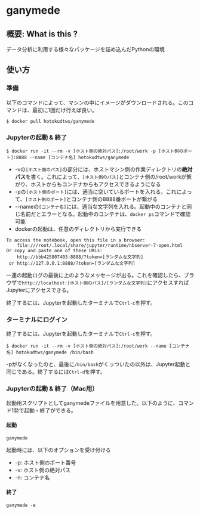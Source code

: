# ganymede

## 概要: What is this ?
データ分析に利用する様々なパッケージを詰め込んだPythonの環境

## 使い方
### 準備

以下のコマンドによって、マシンの中にイメージがダウンロードされる。このコマンドは、最初に1回だけ行えば良い。

```
$ docker pull hotokudtws/ganymede
```

### Jupyterの起動 & 終了

```
$ docker run -it --rm -v [ホスト側の絶対パス]:/root/work -p [ホスト側のポート]:8888 --name [コンテナ名] hotokudtws/ganymede
```

* -vの`[ホスト側のパス]`の部分には、ホストマシン側の作業ディレクトリの**絶対パス**を書く。これによって、`[ホスト側のパス]`とコンテナ側の/root/workが繋がり、ホストからもコンテナからもアクセスできるようになる
* -pの`[ホスト側のポート]`には、適当に空いているポートを入れる。これによって、`[ホスト側のポート]`とコンテナ側の8888番ポートが繋がる 
* --nameの`[コンテナ名]`には、適当な文字列を入れる。起動中のコンテナと同じ名前だとエラーとなる。起動中のコンテナは、`docker ps`コマンドで確認可能
* dockerの起動は、任意のディレクトリから実行できる

```
To access the notebook, open this file in a browser:
    file:///root/.local/share/jupyter/runtime/nbserver-7-open.html
Or copy and paste one of these URLs:
    http://bbb425807403:8888/?token=[ランダムな文字列]
 or http://127.0.0.1:8888/?token=[ランダムな文字列]
```

一連の起動ログの最後に上のようなメッセージが出る。これを確認したら、ブラウザで`http://localhost:[ホスト側のパス]/[ランダムな文字列]`にアクセスすればJupyterにアクセスできる。

終了するには、Jupyterを起動したターミナルで`Ctrl-c`を押す。

### ターミナルにログイン
終了するには、Jupyterを起動したターミナルで`Ctrl-c`を押す。

```
$ docker run -it --rm -v [ホスト側の絶対パス]:/root/work --name [コンテナ名] hotokudtws/ganymede /bin/bash
```

-pがなくなったのと、最後に`/bin/bash`がくっついたの以外は、Jupyter起動と同じである。終了するには`Ctrl-d`を押す。


### Jupyterの起動 & 終了（Mac用）

起動用スクリプトとしてganymedeファイルを用意した。以下のように、コマンド1発で起動・終了ができる。

#### 起動
```
ganymede
```
起動時には、以下のオプションを受け付ける

* -p: ホスト側のポート番号
* -v: ホスト側の絶対パス
* -n: コンテナ名

#### 終了
```
ganymede -e
```



